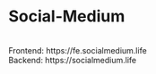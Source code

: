 ﻿# Social-Medium
<br/>
Frontend: https://fe.socialmedium.life </br>
Backend: https://socialmedium.life
